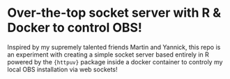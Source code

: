 # Over-the-top socket server with R & Docker to control OBS!

Inspired by my supremely talented friends Martin and Yannick, this repo is an experiment with creating a simple socket server based entirely in R powered by the `{httpuv}` package inside a docker container to controly my local OBS installation via web sockets!

